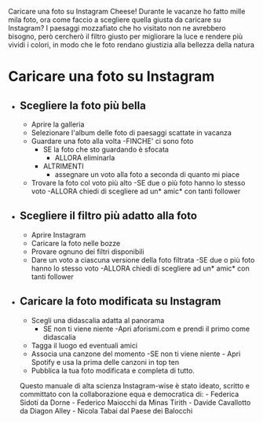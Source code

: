 Caricare una foto su Instagram
Cheese!
Durante le vacanze ho fatto mille mila foto, ora come faccio a scegliere quella giusta da caricare su Instagram? I paesaggi mozzafiato che ho visitato non ne avrebbero bisogno, però cercherò il filtro giusto per migliorare la luce e rendere più vividi i colori, in modo che le foto rendano giustizia alla bellezza della natura

# Caricare una foto su Instagram

- ## Scegliere la foto più bella 
    - Aprire la galleria
    - Selezionare l'album delle foto di paesaggi scattate in vacanza
    - Guardare una foto alla volta
        -FINCHE' ci sono foto
        - SE la foto che sto guardando è sfocata
            - ALLORA eliminarla
        - ALTRIMENTI
            - assegnare un voto alla foto a seconda di quanto mi piace
    - Trovare la foto col voto più alto
        -SE due o più foto hanno lo stesso voto 
            -ALLORA chiedi di scegliere ad un* amic* con tanti follower 
- ## Scegliere il filtro più adatto alla foto 
    - Aprire Instagram 
    - Caricare la foto nelle bozze
    - Provare ognuno dei filtri disponibili
    - Dare un voto a ciascuna versione della foto filtrata 
        -SE due o più foto hanno lo stesso voto 
            -ALLORA chiedi di scegliere ad un* amic* con tanti follower 
- ## Caricare la foto modificata su Instagram
    - Scegli una didascalia adatta al panorama
        - SE non ti viene niente 
            -Apri aforismi.com e prendi il primo come didascalia
    - Tagga il luogo ed eventuali amici
    - Associa una canzone del momento 
        -SE non ti viene niente 
            - Apri Spotify e usa la prima delle canzoni in top ten
    - Pubblica la tua foto modificata e completa di tutto. 

    Questo manuale di alta scienza Instagram-wise è stato ideato, scritto e committato con la collaborazione equa e democratica di: 
        - Federica Sidoti da Dorne
        - Federico Maiocchi da Minas Tirith
        - Davide Cavallotto da Diagon Alley 
        - Nicola Tabai dal Paese dei Balocchi 

